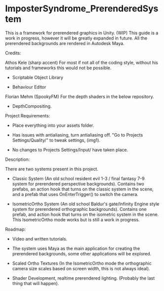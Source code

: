 # ImposterSyndrome_PrerenderedSystem
This is a framework for prerendered graphics in Unity. (WIP)
This guide is a work in progress, however it will be greatly expanded in future.
All the prerendered backgrounds are rendered in Autodesk Maya.

Credits:

Athos Kele (sharp accent) For most if not all of the coding style, without his tutorials and frameworks this would not be possible.

 - Scriptable Object Library

 - Behaviour Editor
 
Florian Mehm (SpookyFM) For the depth shaders in the below repository. 

 - DepthCompositing.

Project Requirements:

 - Place everything into your assets folder.

 - Has issues with antialiasing, turn antialiasing off. "Go to Projects Settings/Quality/" to tweak settings, (img1).
 
 - No changes to Projects Settings/Input/ have taken place.

Description:

 There are two systems present in this project.
 
 - Classic System (An old school resident evil 1-3 / final fantasy 7-9 system for prerendered perspective backgrounds). Contains two prefabs, an action hook that turns on the classic system in the scene, and a prefab that uses OnEnterTrigger() to switch the camera.
 
 - IsometricOrtho System (An old school Baldur's gate/Infinity Engine style system for prerendered orthographic backgrounds). Contains one prefab, and action hook that turns on the isometric system in the scene. This IsometricOrtho mode works but is still a work in progress.
 
Roadmap:

 - Video and written tutorials.
 
 - The system uses Maya as the main application for creating the prerendered backgrounds, some other applications will be explored.
 
 - Scaled Ortho Textures (In the IsometricOrtho mode the orthographic camera size scales based on screen width, this is not always ideal).
 
 - Shader Development, realtime prerendered lighting. (Probably the last thing that will happen).
